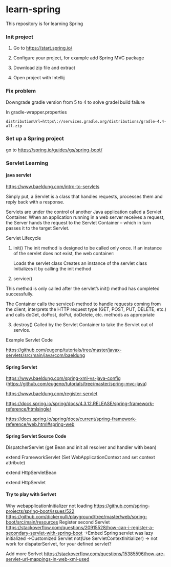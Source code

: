 # learn-spring
This repository is for learning Spring 

### Init project

1. Go to https://start.spring.io/

2. Configure your project, for example add Spring MVC package

3. Download zip file and extract

4. Open project with Intellij 

### Fix problem 

Downgrade gradle version from 5 to 4 to solve gradel build failure

In gradle-wrapper.properties

`distributionUrl=https\://services.gradle.org/distributions/gradle-4.4-all.zip `


### Set up a Spring project

go to https://spring.io/guides/gs/spring-boot/

### Servlet Learning

#### java servlet

https://www.baeldung.com/intro-to-servlets 

Simply put, a Servlet is a class that handles requests, processes them and reply back with a response.

Servlets are under the control of another Java application called a Servlet Container. When an application running in a web server receives a request, the Server hands the request to the Servlet Container – which in turn passes it to the target Servlet.

Servlet Lifecycle

1. init()
The init method is designed to be called only once. If an instance of the servlet does not exist, the web container:

	Loads the servlet class
	Creates an instance of the servlet class
	Initializes it by calling the init method
	
2. service()

This method is only called after the servlet’s init() method has completed successfully.

The Container calls the service() method to handle requests coming from the client, interprets the HTTP request type (GET, POST, PUT, DELETE, etc.) and calls doGet, doPost, doPut, doDelete, etc. methods as appropriate

3. destroy()
Called by the Servlet Container to take the Servlet out of service.

Example Servlet Code
 
https://github.com/eugenp/tutorials/tree/master/javax-servlets/src/main/java/com/baeldung


#### Spring Servlet

https://www.baeldung.com/spring-xml-vs-java-config (https://github.com/eugenp/tutorials/tree/master/spring-mvc-java)

https://www.baeldung.com/register-servlet

https://docs.spring.io/spring/docs/4.3.12.RELEASE/spring-framework-reference/htmlsingle/

https://docs.spring.io/spring/docs/current/spring-framework-reference/web.html#spring-web

#### Spring Servlet Source Code

DispatcherServlet (get Bean and init all resolver and handler with bean)


extend FrameworkServlet (Set WebApplicationContext and set context attribute)


extend HttpServletBean


extend HttpServlet


#### Try to play with Serlvet

Why webapplicationInitializer not loading 
https://github.com/spring-projects/spring-boot/issues/522
https://github.com/dickerpulli/playground/tree/master/web/spring-boot/src/main/resources
Register second Servlet
https://stackoverflow.com/questions/20915528/how-can-i-register-a-secondary-servlet-with-spring-boot
->Embed Spring servlet was lazy initialized 
->Customized Servlet not(Use ServletContextInitializer) -> not work for dispaterSerlvet, for your defined servlet?

Add more Serlvet
https://stackoverflow.com/questions/15385596/how-are-servlet-url-mappings-in-web-xml-used


